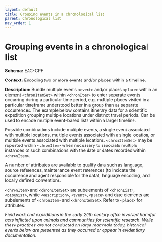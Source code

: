 ```yaml
---
layout: default
title: Grouping events in a chronological list
parent: Chronological list
nav_order: 1
---
```


# Grouping events in a chronological list

**Schema:**
EAC-CPF

**Context:** 
Encoding two or more events and/or places within a timeline.

**Description:** 
Bundle multiple events `<event>` and/or places `<place>` within an element `<chronItemSet>` within `<chronItem>` to enter separate events occurring during a particular time period, e.g. multiple places visited in a particular timeframe understood better in a group than as separate occurrences. The example below contains itinerary data for a scientific expedition grouping multiple locations under distinct travel periods. Can be used to encode multiple event-based lists within a larger timeline.

Possible combinations include multiple events, a single event associated with multiple locations, multiple events associated with a single location, or multiple events associated with multiple locations. `<chronItemSet>` may be repeated within `<chronItem>` when necessary to associate multiple instances of such combinations with the date or dates recorded within `<chronItem>`.

A number of attributes are available to qualify data such as language, source references, maintenance event references (to indicate the occurrence and agent responsible for the data), language encoding, and locally defined conventions.

`<chronItem>` and `<chronItemSet>` are subelements of `<chronList>`, `<bioghist>`, while `<description>`, `<event>`, `<place>` and date elements are subelements of `<chronItem>` and `<chronItemSet>`. Refer to `<place>` for attributes.

_Field work and expeditions in the early 20th century often involved harmful acts inflicted upon animals and communities for scientific research. While these practices are not conducted on large mammals today, historical events below are presented as they occurred or appear in evidentiary documentation._

